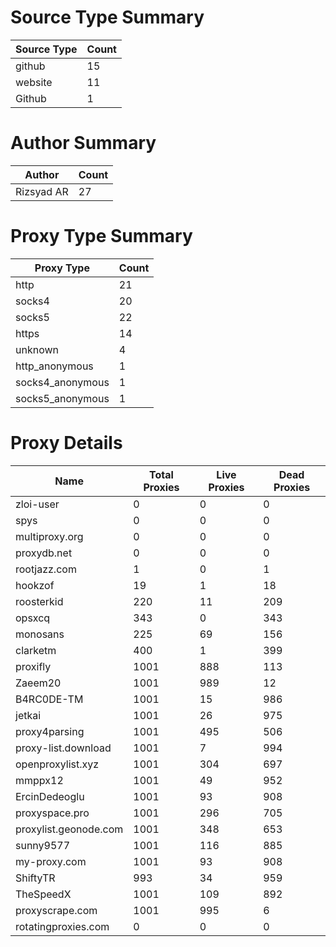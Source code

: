 # Source Type Summary

| Source Type | Count |
|-------------|-------|
| github | 15 |
| website | 11 |
| Github | 1 |


# Author Summary

| Author | Count |
|--------|-------|
| Rizsyad AR | 27 |


# Proxy Type Summary

| Proxy Type | Count |
|------------|-------|
| http | 21 |
| socks4 | 20 |
| socks5 | 22 |
| https | 14 |
| unknown | 4 |
| http_anonymous | 1 |
| socks4_anonymous | 1 |
| socks5_anonymous | 1 |


# Proxy Details

| Name | Total Proxies | Live Proxies | Dead Proxies |
|------|---------------|--------------|---------------|
| zloi-user | 0 | 0 | 0 |
| spys | 0 | 0 | 0 |
| multiproxy.org | 0 | 0 | 0 |
| proxydb.net | 0 | 0 | 0 |
| rootjazz.com | 1 | 0 | 1 |
| hookzof | 19 | 1 | 18 |
| roosterkid | 220 | 11 | 209 |
| opsxcq | 343 | 0 | 343 |
| monosans | 225 | 69 | 156 |
| clarketm | 400 | 1 | 399 |
| proxifly | 1001 | 888 | 113 |
| Zaeem20 | 1001 | 989 | 12 |
| B4RC0DE-TM | 1001 | 15 | 986 |
| jetkai | 1001 | 26 | 975 |
| proxy4parsing | 1001 | 495 | 506 |
| proxy-list.download | 1001 | 7 | 994 |
| openproxylist.xyz | 1001 | 304 | 697 |
| mmppx12 | 1001 | 49 | 952 |
| ErcinDedeoglu | 1001 | 93 | 908 |
| proxyspace.pro | 1001 | 296 | 705 |
| proxylist.geonode.com | 1001 | 348 | 653 |
| sunny9577 | 1001 | 116 | 885 |
| my-proxy.com | 1001 | 93 | 908 |
| ShiftyTR | 993 | 34 | 959 |
| TheSpeedX | 1001 | 109 | 892 |
| proxyscrape.com | 1001 | 995 | 6 |
| rotatingproxies.com | 0 | 0 | 0 |
